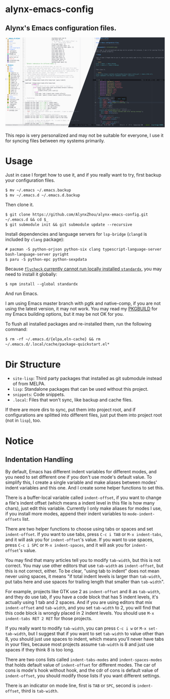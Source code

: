 alynx-emacs-config
==================

Alynx's Emacs configuration files.
----------------------------------

![Screenshot](./screenshot.png)

This repo is very personalized and may not be suitable for everyone, I use it for syncing files between my systems primarily.

# Usage

Just in case I forget how to use it, and if you really want to try, first backup your configuration files.

```shell
$ mv ~/.emacs ~/.emacs.backup
$ mv ~/.emacs.d ~/.emacs.d.backup
```

Then clone it.

```shell
$ git clone https://github.com/AlynxZhou/alynx-emacs-config.git ~/.emacs.d && cd $_
$ git submodule init && git submodule update --recursive
```

Install dependencies and language servers for `lsp-bridge` (`clangd` is included by `clang` package):

```shell
# pacman -S python-orjson python-six clang typescript-language-server bash-language-server pyright
$ paru -S python-epc python-sexpdata
```

Because [`flycheck` currently cannot run locally installed `standardx`](https://github.com/flycheck/flycheck/issues/1428), you may need to install it globally:

```shell
$ npm install --global standardx
```

And run Emacs.

I am using Emacs master branch with pgtk and native-comp, if you are not using the latest version, it may not work. You may read my [PKGBUILD](./dists/arch/PKGBUILD) for my Emacs building options, but it may be not OK for you.

To flush all installed packages and re-installed them, run the following command:

```shell
$ rm -rf ~/.emacs.d/{elpa,eln-cache} && rm ~/.emacs.d/.local/cache/package-quickstart.el*
```

# Dir Structure

- `site-lisp`: Third party packages that installed as git submodule instead of from MELPA.
- `lisp`: Standalone packages that can be used without this project.
- `snippets`: Code snippets.
- `.local`: Files that won't sync, like backup and cache files.

If there are more dirs to sync, put them into project root, and if configurations are splitted into different files, just put them into project root (not in `lisp`), too.

# Notice

## Indentation Handling

By default, Emacs has different indent variables for different modes, and you need to set different one if you don't use mode's default value. To simplify this, I create a single variable and make aliases between modes' indent variables and this one. And I create some helper functions to set this.

There is a buffer-local variable called `indent-offset`, if you want to change a file's indent offset (which means a indent level in this file is how many chars), just edit this variable. Currently I only make aliases for modes I use, if you install more modes, append their indent variables to `mode-indent-offsets` list.

There are two helper functions to choose using tabs or spaces and set `indent-offset`. If you want to use tabs, press `C-c i TAB` or `M-x indent-tabs`, and it will ask you for `indent-offset`'s value. If you want to use spaces, press `C-c i SPC` or `M-x indent-spaces`, and it will ask you for `indent-offset`'s value.

You may find that many articles tell you to modify `tab-width`, but this is not correct. You may use other editors that use `tab-width` as `indent-offset`, but this is not correct, either. To be clear, "using tab to indent" does not mean never using spaces, it means "if total indent levels is larger than `tab-width`, put tabs here and use spaces for trailing length that smaller than `tab-width`".

For example, projects like GTK use 2 as `indent-offset` and 8 as `tab-width`, and they do use tab, if you have a code block that has 5 indent levels, it's actually using 1 tab and 2 spaces. And if you are using editors that mix `indent-offset` and `tab-width`, and you set `tab-width` to 2, you will find that this code block is wrongly placed in 2 indent levels. You should use `M-x indent-tabs RET 2 RET` for those projects.

If you really want to modify `tab-width`, you can press `C-c i w` or `M-x set-tab-width`, but I suggest that if you want to set `tab-width` to value other than 8, you should just use spaces to indent, which means you'll never have tabs in your files, because most projects assume `tab-width` is 8 and just use spaces if they think 8 is too long.

There are two cons lists called `indent-tabs-modes` and `indent-spaces-modes` that holds default value of `indent-offset` for different modes. The car of cons is mode's hook without hook, and the cdr of cons is default value of `indent-offset`, you should modify those lists if you want different settings.

There is an indicator on mode line, first is `TAB` or `SPC`, second is `indent-offset`, third is `tab-width`.
